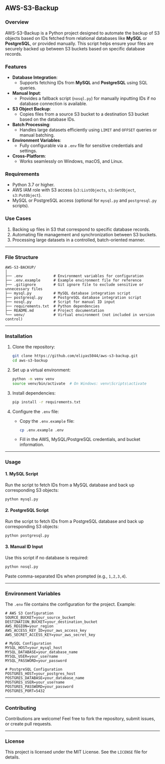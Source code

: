 ## AWS-S3-Backup

### Overview
AWS-S3-Backup is a Python project designed to automate the backup of S3 objects based on IDs fetched from relational databases like **MySQL** or **PostgreSQL**, or provided manually. This script helps ensure your files are securely backed up between S3 buckets based on specific database records.

### Features
- **Database Integration**:
  - Supports fetching IDs from **MySQL** and **PostgreSQL** using SQL queries.
- **Manual Input**:
  - Provides a fallback script (`nosql.py`) for manually inputting IDs if no database connection is available.
- **S3 Object Backup**:
  - Copies files from a source S3 bucket to a destination S3 bucket based on the database IDs.
- **Batch Processing**:
  - Handles large datasets efficiently using `LIMIT` and `OFFSET` queries or manual batching.
- **Environment Variables**:
  - Fully configurable via a `.env` file for sensitive credentials and settings.
- **Cross-Platform**:
  - Works seamlessly on Windows, macOS, and Linux.

### Requirements
- Python 3.7 or higher.
- AWS IAM role with S3 access (`s3:ListObjects`, `s3:GetObject`, `s3:PutObject`).
- MySQL or PostgreSQL access (optional for `mysql.py` and `postgresql.py` scripts).

### Use Cases
1. Backing up files in S3 that correspond to specific database records.
2. Automating file management and synchronization between S3 buckets.
3. Processing large datasets in a controlled, batch-oriented manner.

---

### File Structure
```
AWS-S3-BACKUP/
│
├── .env              # Environment variables for configuration
├── .env.example      # Example environment file for reference
├── .gitignore        # Git ignore file to exclude sensitive or unnecessary files
├── mysql.py          # MySQL database integration script
├── postgresql.py     # PostgreSQL database integration script
├── nosql.py          # Script for manual ID input
├── requirements.txt  # Python dependencies
├── README.md         # Project documentation
└── venv/             # Virtual environment (not included in version control)
```

---

### Installation

1. Clone the repository:
   ```bash
   git clone https://github.com/eliyas5044/aws-s3-backup.git
   cd aws-s3-backup
   ```

2. Set up a virtual environment:
   ```bash
   python -m venv venv
   source venv/bin/activate  # On Windows: venv\Scripts\activate
   ```

3. Install dependencies:
   ```bash
   pip install -r requirements.txt
   ```

4. Configure the `.env` file:
   - Copy the `.env.example` file:
     ```bash
     cp .env.example .env
     ```
   - Fill in the AWS, MySQL/PostgreSQL credentials, and bucket information.

---

### Usage

#### **1. MySQL Script**
Run the script to fetch IDs from a MySQL database and back up corresponding S3 objects:
```bash
python mysql.py
```

#### **2. PostgreSQL Script**
Run the script to fetch IDs from a PostgreSQL database and back up corresponding S3 objects:
```bash
python postgresql.py
```

#### **3. Manual ID Input**
Use this script if no database is required:
```bash
python nosql.py
```
Paste comma-separated IDs when prompted (e.g., `1,2,3,4`).

---

### Environment Variables

The `.env` file contains the configuration for the project. Example:

```env
# AWS S3 Configuration
SOURCE_BUCKET=your_source_bucket
DESTINATION_BUCKET=your_destination_bucket
AWS_REGION=your_region
AWS_ACCESS_KEY_ID=your_aws_access_key
AWS_SECRET_ACCESS_KEY=your_aws_secret_key

# MySQL Configuration
MYSQL_HOST=your_mysql_host
MYSQL_DATABASE=your_database_name
MYSQL_USER=your_username
MYSQL_PASSWORD=your_password

# PostgreSQL Configuration
POSTGRES_HOST=your_postgres_host
POSTGRES_DATABASE=your_database_name
POSTGRES_USER=your_username
POSTGRES_PASSWORD=your_password
POSTGRES_PORT=5432
```

---

### Contributing
Contributions are welcome! Feel free to fork the repository, submit issues, or create pull requests.

---

### License
This project is licensed under the MIT License. See the `LICENSE` file for details.
